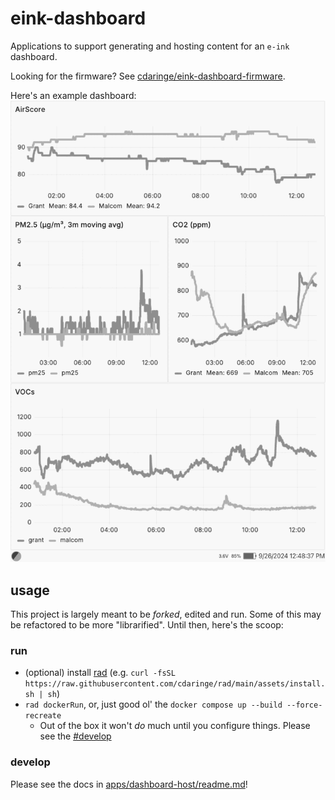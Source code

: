 # eink-dashboard

Applications to support generating and hosting content for an `e-ink` dashboard.

Looking for the firmware? See [cdaringe/eink-dashboard-firmware](https://github.com/cdaringe/eink-dashboard-firmware).

Here's an example dashboard:
![](./demo.png)

## usage

This project is largely meant to be _forked_, edited and run. Some of this may
be refactored to be more "librarified". Until then, here's the scoop:

### run

- (optional) install [rad](https://github.com/cdaringe/rad/?tab=readme-ov-file#install)
  (e.g.
  `curl -fsSL https://raw.githubusercontent.com/cdaringe/rad/main/assets/install.sh | sh`)
- `rad dockerRun`, or, just good ol' the `docker compose up --build --force-recreate`
  - Out of the box it won't _do_ much until you configure things. Please see the [#develop](#develop)

### develop

Please see the docs in [apps/dashboard-host/readme.md](./apps/dashboard-host/readme.md)!

